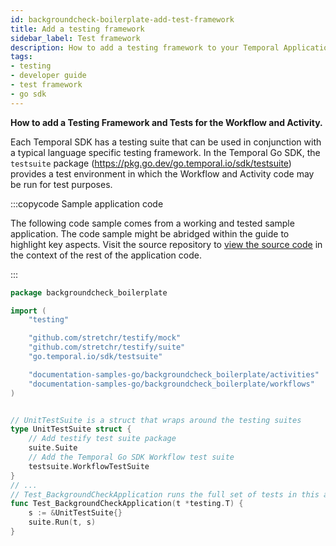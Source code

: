 ```yaml
---
id: backgroundcheck-boilerplate-add-test-framework
title: Add a testing framework
sidebar_label: Test framework
description: How to add a testing framework to your Temporal Application.
tags:
- testing
- developer guide
- test framework
- go sdk
---
```


<!-- DO NOT EDIT THIS FILE DIRECTLY.
THIS FILE IS GENERATED from https://github.com/temporalio/documentation-samples-go/blob/backgroundcheckboilerplate/backgroundcheck_boilerplate/tests/backgroundcheckboilerplate_dacx_test.go. -->

**How to add a Testing Framework and Tests for the Workflow and Activity.**

Each Temporal SDK has a testing suite that can be used in conjunction with a typical language specific testing framework.
In the Temporal Go SDK, the `testsuite` package (https://pkg.go.dev/go.temporal.io/sdk/testsuite) provides a test environment in which the Workflow and Activity code may be run for test purposes.

:::copycode Sample application code

The following code sample comes from a working and tested sample application.
The code sample might be abridged within the guide to highlight key aspects.
Visit the source repository to [view the source code](https://github.com/temporalio/documentation-samples-go/blob/backgroundcheckboilerplate/backgroundcheck_boilerplate/tests/backgroundcheckboilerplate_dacx_test.go) in the context of the rest of the application code.

:::

```go
package backgroundcheck_boilerplate

import (
	"testing"

	"github.com/stretchr/testify/mock"
	"github.com/stretchr/testify/suite"
	"go.temporal.io/sdk/testsuite"

	"documentation-samples-go/backgroundcheck_boilerplate/activities"
	"documentation-samples-go/backgroundcheck_boilerplate/workflows"
)


// UnitTestSuite is a struct that wraps around the testing suites
type UnitTestSuite struct {
	// Add testify test suite package
	suite.Suite
	// Add the Temporal Go SDK Workflow test suite
	testsuite.WorkflowTestSuite
}
// ...
// Test_BackgroundCheckApplication runs the full set of tests in this application.
func Test_BackgroundCheckApplication(t *testing.T) {
	s := &UnitTestSuite{}
	suite.Run(t, s)
}
```
